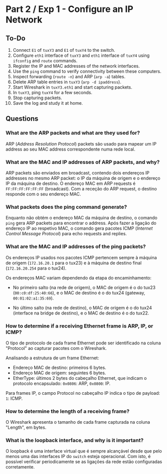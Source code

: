 # Part 2 / Exp 1 - Configure an IP Network

## To-Do

1. Connect `E1` of `tuxY3` and `E1` of `tuxY4` to the switch.  
2. Configure `eth1` interface of `tuxY3` and `eth1` interface of `tuxY4` using `ifconfig` and `route` commands.  
3. Register the IP and MAC addresses of the network interfaces.  
4. Use the `ping` command to verify connectivity between these computers.  
5. Inspect forwarding (`route -n`) and ARP (`arp -a`) tables.  
6. Delete ARP table entries in `tuxY3` (`arp -d ipaddress`).  
7. Start Wireshark in `tuxY3.eth1` and start capturing packets.  
8. In `tuxY3`, ping `tuxY4` for a few seconds.  
9. Stop capturing packets.  
10. Save the log and study it at home.  

## Questions

### What are the ARP packets and what are they used for?
ARP (*Address Resolution Protocol*) packets são usado para mapear um IP address ao seu MAC address correspondente numa rede local.

### What are the MAC and IP addresses of ARP packets, and why?
ARP packets são enviados em broadcast, contendo dois endereços IP addresses no mesmo ARP packet: o IP da máquina de origem e o endereço IP da máquina de destino. O endereço MAC em ARP requests é `FF:FF:FF:FF:FF:FF` (broadcast). Com a receção do ARP request, o destino responde com o seu endereço MAC.

### What packets does the ping command generate?
Enquanto não obtém o endereço MAC da máquina de destino, o comando `ping` gera ARP packets para encontrar o address. Após fazer a ligação do endereço IP ao respetivo MAC, o comando gera pacotes ICMP (*Internet Control Message Protocol*) para echo requests and replies.

### What are the MAC and IP addresses of the ping packets?
Os endereços IP usados nos pacotes ICMP pertencem sempre à máquina de origem (`172.16.20.1` para o tux23) e à máquina de destino final (`172.16.20.254` para o tux24).

Os endereços MAC variam dependendo da etapa do encaminhamento:

- No primeiro salto (na rede de origem), o MAC de origem é o do tux23 (`00:c0:df:25:40:66`), e o MAC de destino é o do tux24 (gateway, `00:01:02:a1:35:69`).
  
- No último salto (na rede de destino), o MAC de origem é o do tux24 (interface na bridge de destino), e o MAC de destino é o do tux22.

### How to determine if a receiving Ethernet frame is ARP, IP, or ICMP?
O tipo de protocolo de cada frame Ethernet pode ser identificado na coluna "Protocol" ao capturar pacotes com o Wireshark.

Analisando a estrutura de um frame Ethernet:

- Endereço MAC de destino: primeiros 6 bytes.
- Endereço MAC de origem: seguintes 6 bytes.
- EtherType: últimos 2 bytes do cabeçalho Ethernet, que indicam o protocolo encapsulado: `0x0806`: ARP, `0x0800`: IP.

Para frames IP, o campo Protocol no cabeçalho IP indica o tipo de payload: `1`: ICMP.

### How to determine the length of a receiving frame?
O Wireshark apresenta o tamanho de cada frame capturada na coluna "Length", em bytes.

### What is the loopback interface, and why is it important?
O loopback é uma interface virtual que é sempre alcançável desde que pelo menos uma das interfaces IP do `switch` esteja operacional. Com isto, é possível verificar periodicamente se as ligações da rede estão configuradas corretamente.
